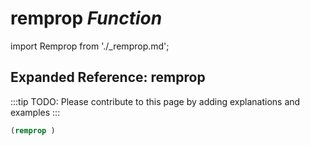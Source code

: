# **remprop** *Function*

import Remprop from './_remprop.md';

<Remprop />

## Expanded Reference: remprop

:::tip
TODO: Please contribute to this page by adding explanations and examples
:::

```lisp
(remprop )
```
